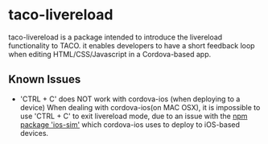 
# taco-livereload
taco-livereload is a package intended to introduce the livereload functionality to TACO.
it enables developers to have a short feedback loop when editing HTML/CSS/Javascript in a Cordova-based app.

## Known Issues

- 'CTRL + C' does NOT work with cordova-ios (when deploying to a device)
When dealing with cordova-ios(on MAC OSX), it is impossible to use 'CTRL + C' to exit livereload mode, 
due to an issue with the [npm package 'ios-sim'](https://www.npmjs.com/package/ios-deploy) which cordova-ios uses to deploy to iOS-based devices.


